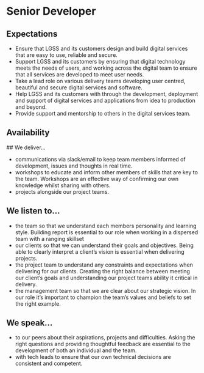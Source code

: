 # Senior Developer

## Expectations

* Ensure that LGSS and its customers design and build digital services that are easy to use, reliable and secure.
* Support LGSS and its customers by ensuring that digital technology meets the needs of users, and working across the digital team to ensure that all services are developed to meet user needs.
* Take a lead role on various delivery teams developing user centred, beautiful and secure digital services and software.
* Help LGSS and its customers with through the development, deployment and support of digital services and applications from idea to production and beyond.
* Provide support and mentorship to others in the digital services team.

## Availability
<object data="/roles/senior-pie.svg" type="image/svg+xml" width="650" height="230"></object>

## We deliver...

* communications via slack/email to keep team members informed of development, issues and thoughts in real time.
* workshops to educate and inform other members of skills that are key to the team. Workshops are an effective way of confirming our own knowledge whilst sharing with others.
* projects alongside our project teams.


## We listen to...

* the team so that we understand each members personality and learning style. Building report is essential to our role when working in a dispersed team with a ranging skillset
* our clients so that we can understand their goals and objectives. Being able to clearly interpret a client’s vision is essential when delivering projects.
* the project team to understand any constraints and expectations when delivering for our clients. Creating the right balance between meeting our client’s goals and understanding our project teams ability it critical in delivery.
* the management team so that we are clear about our strategic vision. In our role it’s important to champion the team’s values and beliefs to set the right example.


## We speak...

* to our peers about their aspirations, projects and difficulties. Asking the right questions and providing thoughtful feedback are essential to the development of both an individual and the team.
* with tech leads to ensure that our own technical decisions are consistent and competent.
